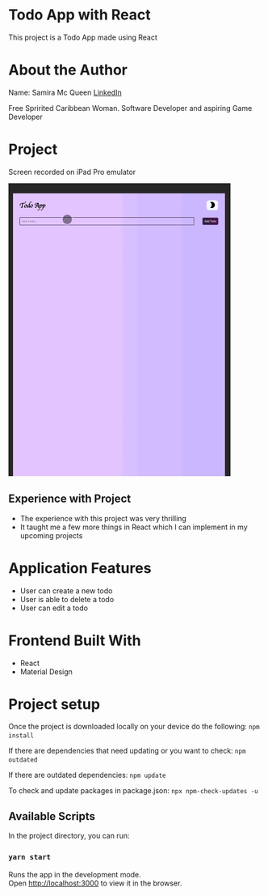 # Todo App with React

This project is a Todo App made using React

# About the Author

Name: Samira Mc Queen
[LinkedIn](https://www.linkedin.com/in/samira-mc-queen-1882431a7/)

Free Spririted Caribbean Woman.
Software Developer and aspiring Game Developer

# Project 

Screen recorded on iPad Pro emulator

![Video](src/assets/react-todo.gif)

## Experience with Project

- The experience with this project was very thrilling
- It taught me a few more things in React which I can implement in my upcoming projects

# Application Features

- User can create a new todo
- User is able to delete a todo
- User can edit a todo

# Frontend Built With

- React
- Material Design

# Project setup

Once the project is downloaded locally on your device do the following:
`
npm install
`

If there are dependencies that need updating or you want to check:
`
npm outdated
`

If there are outdated dependencies:
`
npm update
`

To check and update packages in package.json:
`
npx npm-check-updates -u
`

## Available Scripts

In the project directory, you can run:

### `yarn start`

Runs the app in the development mode.\
Open [http://localhost:3000](http://localhost:3000) to view it in the browser.
